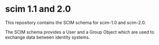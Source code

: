 # scim 1.1 and 2.0

This repository contains the SCIM schema for scim-1.0 and scim-2.0.

The SCIM schema provides a User and a Group Object which are used to exchange
data between identity systems. 


